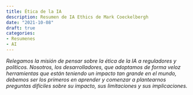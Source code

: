 ```yaml
---
title: Ética de la IA
description: Resumen de IA Ethics de Mark Coeckelbergh
date: "2021-10-08"
draft: true
categories:
- Resumenes
- AI
---
```


*Relegamos la misión de pensar sobre la ética de la IA a reguladores y políticos. Nosotros, los desarrolladores, que adoptamos de forma veloz herramientas que están teniendo un impacto tan grande en el mundo, debemos ser los primeros en aprender y comenzar a plantearnos preguntas difíciles sobre su impacto, sus limitaciones y sus implicaciones.*

